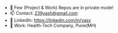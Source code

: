 - 💬 Few (Project & Work) Repos are in private mode!
- 📫 Contact: 239yash@gmail.com
- 🔗 LinkedIn: https://linkedin.com/in/yasx
- 💼 Work: Health-Tech Company, Pune(MH)
